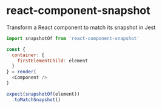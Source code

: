 # react-component-snapshot

Transform a React component to match its snapshot in Jest

```javascript
import snapshotOf from 'react-component-snapshot'

const {
  container: {
    firstElementChild: element
  }
} = render(
  <Component />
)

expect(snapshotOf(element))
  .toMatchSnapshot()
```
